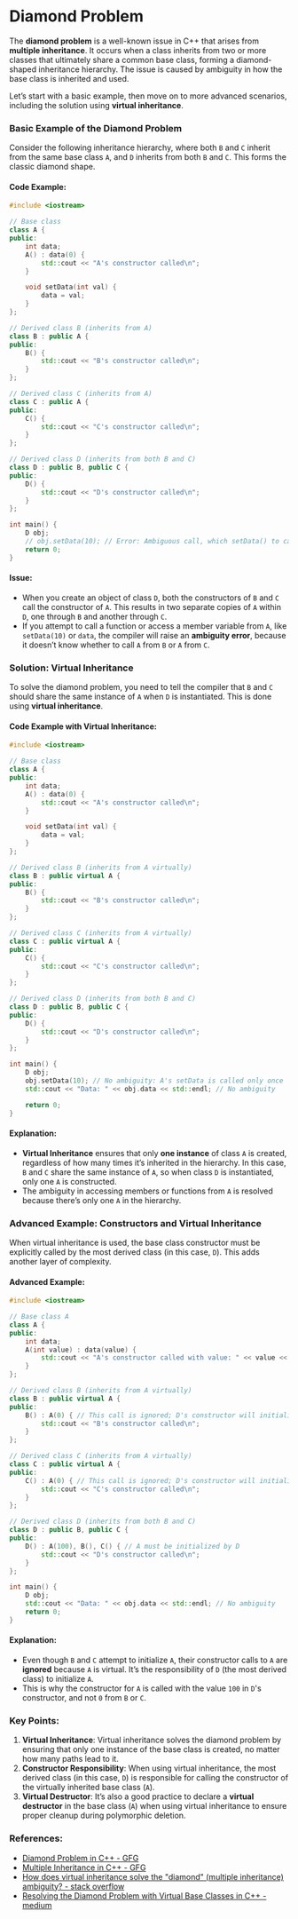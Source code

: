 # Diamond Problem
The **diamond problem** is a well-known issue in C++ that arises from **multiple inheritance**. It occurs when a class inherits from two or more classes that ultimately share a common base class, forming a diamond-shaped inheritance hierarchy. The issue is caused by ambiguity in how the base class is inherited and used.

Let’s start with a basic example, then move on to more advanced scenarios, including the solution using **virtual inheritance**.

### Basic Example of the Diamond Problem

Consider the following inheritance hierarchy, where both `B` and `C` inherit from the same base class `A`, and `D` inherits from both `B` and `C`. This forms the classic diamond shape.

#### Code Example:
```cpp
#include <iostream>

// Base class
class A {
public:
    int data;
    A() : data(0) {
        std::cout << "A's constructor called\n";
    }

    void setData(int val) {
        data = val;
    }
};

// Derived class B (inherits from A)
class B : public A {
public:
    B() {
        std::cout << "B's constructor called\n";
    }
};

// Derived class C (inherits from A)
class C : public A {
public:
    C() {
        std::cout << "C's constructor called\n";
    }
};

// Derived class D (inherits from both B and C)
class D : public B, public C {
public:
    D() {
        std::cout << "D's constructor called\n";
    }
};

int main() {
    D obj;
    // obj.setData(10); // Error: Ambiguous call, which setData() to call?
    return 0;
}
```

#### Issue:
- When you create an object of class `D`, both the constructors of `B` and `C` call the constructor of `A`. This results in two separate copies of `A` within `D`, one through `B` and another through `C`.
- If you attempt to call a function or access a member variable from `A`, like `setData(10)` or `data`, the compiler will raise an **ambiguity error**, because it doesn’t know whether to call `A` from `B` or `A` from `C`.

### Solution: Virtual Inheritance

To solve the diamond problem, you need to tell the compiler that `B` and `C` should share the same instance of `A` when `D` is instantiated. This is done using **virtual inheritance**.

#### Code Example with Virtual Inheritance:
```cpp
#include <iostream>

// Base class
class A {
public:
    int data;
    A() : data(0) {
        std::cout << "A's constructor called\n";
    }

    void setData(int val) {
        data = val;
    }
};

// Derived class B (inherits from A virtually)
class B : public virtual A {
public:
    B() {
        std::cout << "B's constructor called\n";
    }
};

// Derived class C (inherits from A virtually)
class C : public virtual A {
public:
    C() {
        std::cout << "C's constructor called\n";
    }
};

// Derived class D (inherits from both B and C)
class D : public B, public C {
public:
    D() {
        std::cout << "D's constructor called\n";
    }
};

int main() {
    D obj;
    obj.setData(10); // No ambiguity: A's setData is called only once
    std::cout << "Data: " << obj.data << std::endl; // No ambiguity

    return 0;
}
```

#### Explanation:
- **Virtual Inheritance** ensures that only **one instance** of class `A` is created, regardless of how many times it’s inherited in the hierarchy. In this case, `B` and `C` share the same instance of `A`, so when class `D` is instantiated, only one `A` is constructed.
- The ambiguity in accessing members or functions from `A` is resolved because there’s only one `A` in the hierarchy.

### Advanced Example: Constructors and Virtual Inheritance

When virtual inheritance is used, the base class constructor must be explicitly called by the most derived class (in this case, `D`). This adds another layer of complexity.

#### Advanced Example:
```cpp
#include <iostream>

// Base class A
class A {
public:
    int data;
    A(int value) : data(value) {
        std::cout << "A's constructor called with value: " << value << "\n";
    }
};

// Derived class B (inherits from A virtually)
class B : public virtual A {
public:
    B() : A(0) { // This call is ignored; D's constructor will initialize A
        std::cout << "B's constructor called\n";
    }
};

// Derived class C (inherits from A virtually)
class C : public virtual A {
public:
    C() : A(0) { // This call is ignored; D's constructor will initialize A
        std::cout << "C's constructor called\n";
    }
};

// Derived class D (inherits from both B and C)
class D : public B, public C {
public:
    D() : A(100), B(), C() { // A must be initialized by D
        std::cout << "D's constructor called\n";
    }
};

int main() {
    D obj;
    std::cout << "Data: " << obj.data << std::endl; // No ambiguity
    return 0;
}
```

#### Explanation:
- Even though `B` and `C` attempt to initialize `A`, their constructor calls to `A` are **ignored** because `A` is virtual. It’s the responsibility of `D` (the most derived class) to initialize `A`.
- This is why the constructor for `A` is called with the value `100` in `D`'s constructor, and not `0` from `B` or `C`.
  
### Key Points:
1. **Virtual Inheritance**: Virtual inheritance solves the diamond problem by ensuring that only one instance of the base class is created, no matter how many paths lead to it.
2. **Constructor Responsibility**: When using virtual inheritance, the most derived class (in this case, `D`) is responsible for calling the constructor of the virtually inherited base class (`A`).
3. **Virtual Destructor**: It’s also a good practice to declare a **virtual destructor** in the base class (`A`) when using virtual inheritance to ensure proper cleanup during polymorphic deletion.


### References:
* [Diamond Problem in C++ - GFG](https://www.geeksforgeeks.org/diamond-problem-in-cpp/)
* [Multiple Inheritance in C++ - GFG](https://www.geeksforgeeks.org/multiple-inheritance-in-c/)
* [How does virtual inheritance solve the "diamond" (multiple inheritance) ambiguity? - stack overflow](https://stackoverflow.com/questions/2659116/how-does-virtual-inheritance-solve-the-diamond-multiple-inheritance-ambiguit)
* [Resolving the Diamond Problem with Virtual Base Classes in C++ - medium](https://medium.com/@nunetipoojitha/resolving-the-diamond-problem-with-virtual-base-classes-in-c-2dd943dffc6)